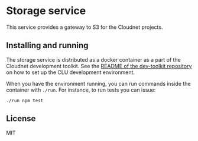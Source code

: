 # Storage service

This service provides a gateway to S3 for the Cloudnet projects.

## Installing and running

The storage service is distributed as a docker container as a part of the Cloudnet development toolkit.
See the [README of the dev-toolkit repository](https://github.com/actris-cloudnet/dev-toolkit/) on how to set up the CLU development environment.

When you have the environment running, you can run commands inside the container with `./run`.
For instance, to run tests you can issue:

```shell
./run npm test
```

## License

MIT
